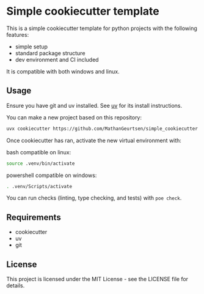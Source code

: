 # Simple cookiecutter template
This is a simple cookiecutter template for python projects with the following features:
 - simple setup
 - standard package structure
 - dev environment and CI included

 It is compatible with both windows and linux.

## Usage

Ensure you have git and uv installed. See [uv](https://docs.astral.sh/uv/) for its install instructions.

You can make a new project based on this repository:
```bash
uvx cookiecutter https://github.com/MathanGeurtsen/simple_cookiecutter
```

Once cookiecutter has ran, activate the new virtual environment with:

bash compatible on linux:
```bash
source .venv/bin/activate
```
powershell compatible on windows:
```bash
. .venv/Scripts/activate
```

You can run checks (linting, type checking, and tests) with `poe check`. 

## Requirements

- cookiecutter
- uv 
- git

## License

This project is licensed under the MIT License - see the LICENSE file for details.
